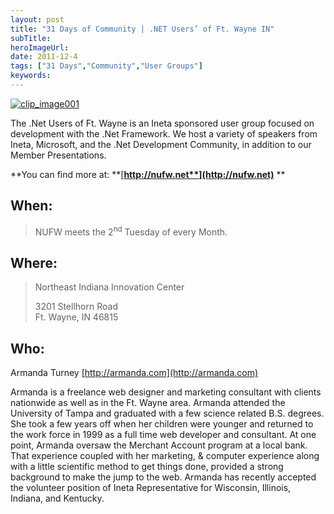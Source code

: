 ```yaml
---
layout: post 
title: "31 Days of Community | .NET Users’ of Ft. Wayne IN"
subTitle: 
heroImageUrl: 
date: 2011-12-4
tags: ["31 Days","Community","User Groups"]
keywords: 
---
```


[![clip_image001](clip_image001_thumb.gif "clip_image001")](http://csell.net/wp-content/uploads/2011/11/clip_image001.gif)

The .Net Users of Ft. Wayne is an Ineta sponsored user group focused on development with the .Net Framework. We host a variety of speakers from Ineta, Microsoft, and the .Net Development Community, in addition to our Member Presentations. 

**You can find more at: **[**http://nufw.net**](http://nufw.net)** **

## When:
  > NUFW meets the 2<sup>nd</sup> Tuesday of every Month.  

## Where:
  > Northeast Indiana Innovation Center
> 
> 3201 Stellhorn Road      
> Ft. Wayne, IN 46815  

## Who:

Armanda Turney <u>[http://armanda.com](http://armanda.com)</u>

Armanda is a freelance web designer and marketing consultant with clients nationwide as well as in the Ft. Wayne area. Armanda attended the University of Tampa and graduated with a few science related B.S. degrees. She took a few years off when her children were younger and returned to the work force in 1999 as a full time web developer and consultant. At one point, Armanda oversaw the Merchant Account program at a local bank. That experience coupled with her marketing, & computer experience along with a little scientific method to get things done, provided a strong background to make the jump to the web. Armanda has recently accepted the volunteer position of Ineta Representative for Wisconsin, Illinois, Indiana, and Kentucky.